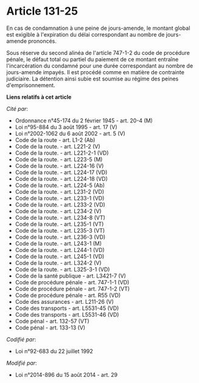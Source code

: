 # Article 131-25

En cas de condamnation à une peine de jours-amende, le montant global est exigible à l'expiration du délai correspondant au
nombre de jours-amende prononcés. 

Sous réserve du second alinéa de l'article 747-1-2 du code de procédure pénale, le défaut total ou partiel du paiement de ce
montant entraîne l'incarcération du condamné pour une durée correspondant au nombre de jours-amende impayés. Il est procédé
comme en matière de contrainte judiciaire. La détention ainsi subie est soumise au régime des peines d'emprisonnement.

**Liens relatifs à cet article**

_Cité par_:

  - Ordonnance n°45-174 du 2 février 1945 - art. 20-4 (M)
  - Loi n°95-884 du 3 août 1995 - art. 17 (V)
  - Loi n°2002-1062 du 6 août 2002 - art. 5 (V)
  - Code de la route - art. L1-2 (Ab)
  - Code de la route. - art. L221-2 (V)
  - Code de la route. - art. L221-2-1 (VD)
  - Code de la route. - art. L223-5 (M)
  - Code de la route. - art. L224-16 (V)
  - Code de la route. - art. L224-17 (VD)
  - Code de la route. - art. L224-18 (VD)
  - Code de la route. - art. L224-5 (Ab)
  - Code de la route. - art. L231-2 (VD)
  - Code de la route. - art. L233-1 (VD)
  - Code de la route. - art. L233-2 (VD)
  - Code de la route. - art. L234-2 (V)
  - Code de la route. - art. L234-8 (VT)
  - Code de la route. - art. L235-1 (VT)
  - Code de la route. - art. L235-3 (VT)
  - Code de la route. - art. L236-3 (VD)
  - Code de la route. - art. L243-1 (M)
  - Code de la route. - art. L244-1 (VD)
  - Code de la route. - art. L245-1 (VD)
  - Code de la route. - art. L324-2 (V)
  - Code de la route. - art. L325-3-1 (VD)
  - Code de la santé publique - art. L3421-7 (V)
  - Code de procédure pénale - art. 747-1-1 (VD)
  - Code de procédure pénale - art. 747-1-2 (VT)
  - Code de procédure pénale - art. R55 (VD)
  - Code des assurances - art. L211-26 (V)
  - Code des transports - art. L5531-45 (VD)
  - Code des transports - art. L5531-46 (VD)
  - Code pénal - art. 132-57 (VT)
  - Code pénal - art. 133-13 (V)

_Codifié par_:

  - Loi n°92-683 du 22 juillet 1992

_Modifié par_:

  - Loi n°2014-896 du 15 août 2014 - art. 29
